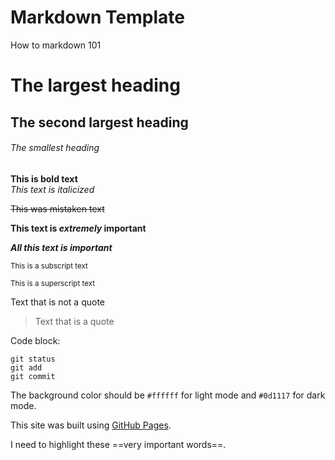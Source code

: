 # Markdown Template

How to markdown 101 

# The largest heading
## The second largest heading
###### The smallest heading

**This is bold text**	
*This text is italicized*

~~This was mistaken text~~

**This text is _extremely_ important**

***All this text is important***

<sub>This is a subscript text</sub>

<sup>This is a superscript text</sup>

Text that is not a quote
> Text that is a quote

Code block:
```
git status
git add
git commit
```

The background color should be `#ffffff` for light mode and `#0d1117` for dark mode.

This site was built using [GitHub Pages](https://pages.github.com/).

I need to highlight these ==very important words==.
